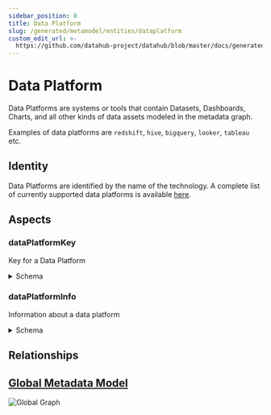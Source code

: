 ```yaml
---
sidebar_position: 0
title: Data Platform
slug: /generated/metamodel/entities/dataplatform
custom_edit_url: >-
  https://github.com/datahub-project/datahub/blob/master/docs/generated/metamodel/entities/dataPlatform.md
---
```


# Data Platform

Data Platforms are systems or tools that contain Datasets, Dashboards, Charts, and all other kinds of data assets modeled in the metadata graph.

Examples of data platforms are `redshift`, `hive`, `bigquery`, `looker`, `tableau` etc.

## Identity

Data Platforms are identified by the name of the technology. A complete list of currently supported data platforms is available [here](https://raw.githubusercontent.com/datahub-project/datahub/master/metadata-service/restli-servlet-impl/src/main/resources/DataPlatformInfo.json).

## Aspects

### dataPlatformKey

Key for a Data Platform

<details>
<summary>Schema</summary>

```javascript
{
  "type": "record",
  "Aspect": {
    "name": "dataPlatformKey"
  },
  "name": "DataPlatformKey",
  "namespace": "com.linkedin.metadata.key",
  "fields": [
    {
      "type": "string",
      "name": "platformName",
      "doc": "Data platform name i.e. hdfs, oracle, espresso"
    }
  ],
  "doc": "Key for a Data Platform"
}
```

</details>

### dataPlatformInfo

Information about a data platform

<details>
<summary>Schema</summary>

```javascript
{
  "type": "record",
  "Aspect": {
    "name": "dataPlatformInfo"
  },
  "name": "DataPlatformInfo",
  "namespace": "com.linkedin.dataplatform",
  "fields": [
    {
      "Searchable": {
        "boostScore": 10.0,
        "enableAutocomplete": false,
        "fieldType": "TEXT_PARTIAL"
      },
      "validate": {
        "strlen": {
          "max": 15
        }
      },
      "type": "string",
      "name": "name",
      "doc": "Name of the data platform"
    },
    {
      "Searchable": {
        "boostScore": 10.0,
        "enableAutocomplete": true,
        "fieldType": "TEXT_PARTIAL"
      },
      "type": [
        "null",
        "string"
      ],
      "name": "displayName",
      "default": null,
      "doc": "The name that will be used for displaying a platform type."
    },
    {
      "type": {
        "type": "enum",
        "symbolDocs": {
          "FILE_SYSTEM": "Value for a file system, e.g. hdfs",
          "KEY_VALUE_STORE": "Value for a key value store, e.g. espresso, voldemort",
          "MESSAGE_BROKER": "Value for a message broker, e.g. kafka",
          "OBJECT_STORE": "Value for an object store, e.g. ambry",
          "OLAP_DATASTORE": "Value for an OLAP datastore, e.g. pinot",
          "OTHERS": "Value for other platforms, e.g salesforce, dovetail",
          "QUERY_ENGINE": "Value for a query engine, e.g. presto",
          "RELATIONAL_DB": "Value for a relational database, e.g. oracle, mysql",
          "SEARCH_ENGINE": "Value for a search engine, e.g seas"
        },
        "name": "PlatformType",
        "namespace": "com.linkedin.dataplatform",
        "symbols": [
          "FILE_SYSTEM",
          "KEY_VALUE_STORE",
          "MESSAGE_BROKER",
          "OBJECT_STORE",
          "OLAP_DATASTORE",
          "OTHERS",
          "QUERY_ENGINE",
          "RELATIONAL_DB",
          "SEARCH_ENGINE"
        ],
        "doc": "Platform types available at LinkedIn"
      },
      "name": "type",
      "doc": "Platform type this data platform describes"
    },
    {
      "type": "string",
      "name": "datasetNameDelimiter",
      "doc": "The delimiter in the dataset names on the data platform, e.g. '/' for HDFS and '.' for Oracle"
    },
    {
      "java": {
        "class": "com.linkedin.common.url.Url",
        "coercerClass": "com.linkedin.common.url.UrlCoercer"
      },
      "type": [
        "null",
        "string"
      ],
      "name": "logoUrl",
      "default": null,
      "doc": "The URL for a logo associated with the platform"
    }
  ],
  "doc": "Information about a data platform"
}
```

</details>

## Relationships

## [Global Metadata Model](https://github.com/datahub-project/datahub/raw/master/docs/imgs/datahub-metadata-model.png)

![Global Graph](https://github.com/datahub-project/datahub/raw/master/docs/imgs/datahub-metadata-model.png)

